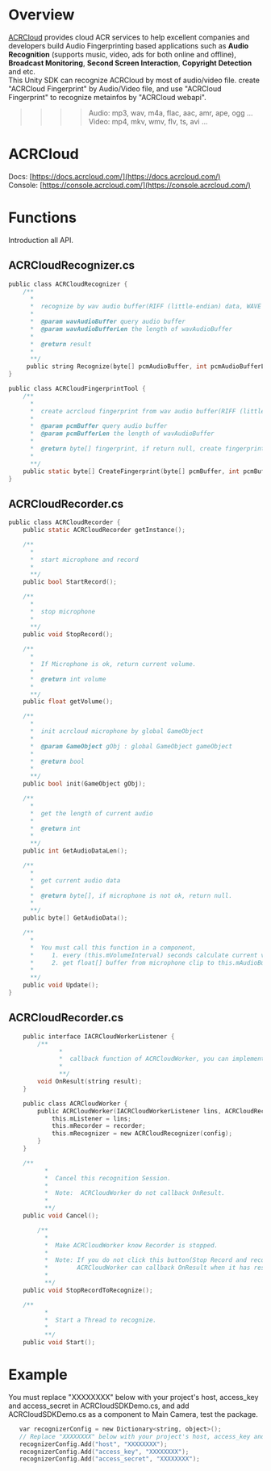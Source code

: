 # Overview
  [ACRCloud](https://www.acrcloud.com/) provides cloud ACR services to help excellent companies and developers build Audio Fingerprinting based applications such as **Audio Recognition** (supports music, video, ads for both online and offline), **Broadcast Monitoring**, **Second Screen Interaction**, **Copyright Detection** and etc.<br>
  This Unity SDK can recognize ACRCloud by most of audio/video file. create "ACRCloud Fingerprint" by Audio/Video file, and use "ACRCloud Fingerprint" to recognize metainfos by "ACRCloud webapi".<br>
>>>>Audio: mp3, wav, m4a, flac, aac, amr, ape, ogg ...<br>
>>>>Video: mp4, mkv, wmv, flv, ts, avi ...

# ACRCloud
Docs: [https://docs.acrcloud.com/](https://docs.acrcloud.com/)<br>
Console: [https://console.acrcloud.com/](https://console.acrcloud.com/)

# Functions
Introduction all API.
## ACRCloudRecognizer.cs
```c
public class ACRCloudRecognizer {
    /**
      *
      *  recognize by wav audio buffer(RIFF (little-endian) data, WAVE audio, Microsoft PCM, 16 bit, mono 8000 Hz) 
      *
      *  @param wavAudioBuffer query audio buffer
      *  @param wavAudioBufferLen the length of wavAudioBuffer
      *  
      *  @return result 
      *
      **/
     public string Recognize(byte[] pcmAudioBuffer, int pcmAudioBufferLen);
}

public class ACRCloudFingerprintTool {
    /**
      *
      *  create acrcloud fingerprint from wav audio buffer(RIFF (little-endian) data, WAVE audio, Microsoft PCM, 16 bit, mono 8000 Hz) 
      *
      *  @param pcmBuffer query audio buffer
      *  @param pcmBufferLen the length of wavAudioBuffer
      *  
      *  @return byte[] fingerprint, if return null, create fingerprint error 
      *
      **/
    public static byte[] CreateFingerprint(byte[] pcmBuffer, int pcmBufferLen);
}
```
## ACRCloudRecorder.cs
```c
public class ACRCloudRecorder {
    public static ACRCloudRecorder getInstance();

    /**
      *
      *  start microphone and record
      * 
      **/
    public bool StartRecord();

    /**
      *
      *  stop microphone
      * 
      **/
    public void StopRecord();
    
    /**
      *
      *  If Microphone is ok, return current volume.
      *  
      *  @return int volume
      *
      **/
    public float getVolume();

    /**
      *
      *  init acrcloud microphone by global GameObject
      *
      *  @param GameObject gObj : global GameObject gameObject
      *  
      *  @return bool
      *
      **/
    public bool init(GameObject gObj);

    /**
      *
      *  get the length of current audio
      *
      *  @return int
      *
      **/
    public int GetAudioDataLen();

    /**
      *
      *  get current audio data
      * 
      *  @return byte[], if microphone is not ok, return null.
      *
      **/
    public byte[] GetAudioData();

    /**
      *
      *  You must call this function in a component,
      *     1. every (this.mVolumeInterval) seconds calculate current volume.
      *     2. get float[] buffer from microphone clip to this.mAudioBuffer and tranform Float[] to Short[].
      * 
      **/
    public void Update();
}
```

## ACRCloudRecorder.cs
```c
	public interface IACRCloudWorkerListener {
	    /**
              *
              *  callback function of ACRCloudWorker, you can implement in a component script.
              *
              **/
		void OnResult(string result);
	}

	public class ACRCloudWorker {
	    public ACRCloudWorker(IACRCloudWorkerListener lins, ACRCloudRecorder recorder, IDictionary<string, object> config) {
	    	this.mListener = lins;
	    	this.mRecorder = recorder;
	    	this.mRecognizer = new ACRCloudRecognizer(config);
	    }
	}

   	/**
          *
          *  Cancel this recognition Session.
          * 
          *  Note:  ACRCloudWorker do not callback OnResult.
          * 
          **/
	public void Cancel();

    	/**
          *
          *  Make ACRCloudWorker know Recorder is stopped.
          * 
          *  Note: If you do not click this button(Stop Record and recognize), 
          *        ACRCloudWorker can callback OnResult when it has result.
          * 
          **/
	public void StopRecordToRecognize();

	/**
          *
          *  Start a Thread to recognize.
          * 
          **/
	public void Start();
```

# Example
You must replace "XXXXXXXX" below with your project's host, access_key and access_secret in ACRCloudSDKDemo.cs, 
and add ACRCloudSDKDemo.cs as a component to Main Camera, test the package.
```c
   var recognizerConfig = new Dictionary<string, object>();
   // Replace "XXXXXXXX" below with your project's host, access_key and access_secret
   recognizerConfig.Add("host", "XXXXXXXX");
   recognizerConfig.Add("access_key", "XXXXXXXX");
   recognizerConfig.Add("access_secret", "XXXXXXXX"); 
```
